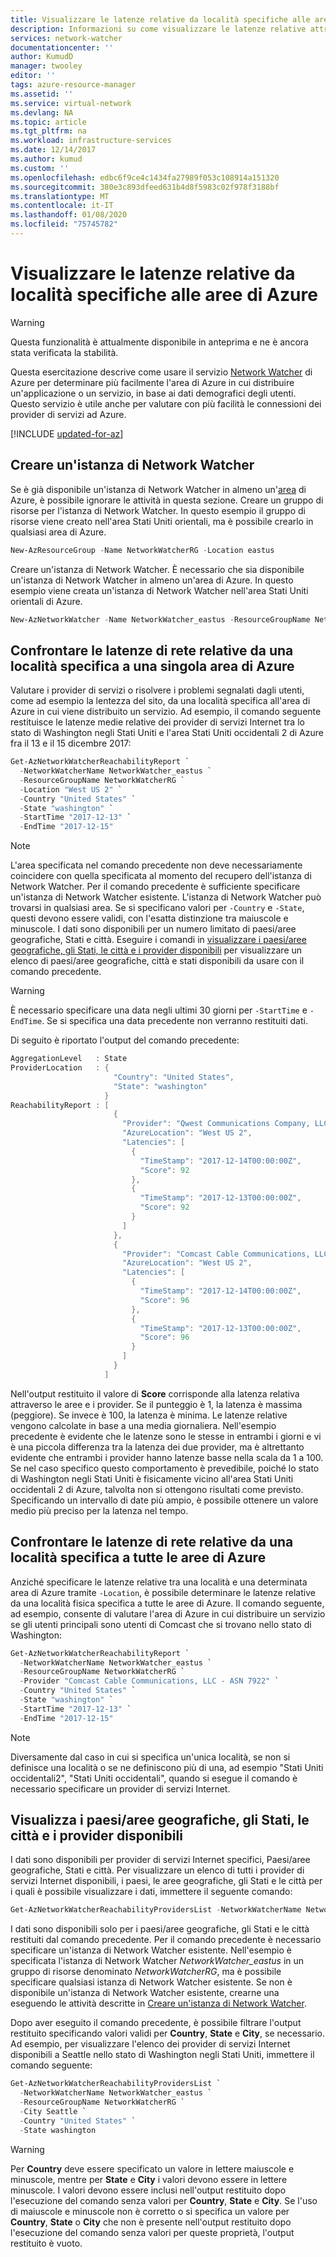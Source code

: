```yaml
---
title: Visualizzare le latenze relative da località specifiche alle aree di Azure | Microsoft Docs
description: Informazioni su come visualizzare le latenze relative attraverso i provider Internet da località specifiche alle aree di Azure.
services: network-watcher
documentationcenter: ''
author: KumudD
manager: twooley
editor: ''
tags: azure-resource-manager
ms.assetid: ''
ms.service: virtual-network
ms.devlang: NA
ms.topic: article
ms.tgt_pltfrm: na
ms.workload: infrastructure-services
ms.date: 12/14/2017
ms.author: kumud
ms.custom: ''
ms.openlocfilehash: edbc6f9ce4c1434fa27989f053c108914a151320
ms.sourcegitcommit: 380e3c893dfeed631b4d8f5983c02f978f3188bf
ms.translationtype: MT
ms.contentlocale: it-IT
ms.lasthandoff: 01/08/2020
ms.locfileid: "75745782"
---
```

# <a name="view-relative-latency-to-azure-regions-from-specific-locations"></a>Visualizzare le latenze relative da località specifiche alle aree di Azure

> [!WARNING]
> Questa funzionalità è attualmente disponibile in anteprima e ne è ancora stata verificata la stabilità.

Questa esercitazione descrive come usare il servizio [Network Watcher](network-watcher-monitoring-overview.md) di Azure per determinare più facilmente l'area di Azure in cui distribuire un'applicazione o un servizio, in base ai dati demografici degli utenti. Questo servizio è utile anche per valutare con più facilità le connessioni dei provider di servizi ad Azure.  
        

[!INCLUDE [updated-for-az](../../includes/updated-for-az.md)]

## <a name="create-a-network-watcher"></a>Creare un'istanza di Network Watcher

Se è già disponibile un'istanza di Network Watcher in almeno un'[area](https://azure.microsoft.com/regions) di Azure, è possibile ignorare le attività in questa sezione. Creare un gruppo di risorse per l'istanza di Network Watcher. In questo esempio il gruppo di risorse viene creato nell'area Stati Uniti orientali, ma è possibile crearlo in qualsiasi area di Azure.

```powershell
New-AzResourceGroup -Name NetworkWatcherRG -Location eastus
```

Creare un'istanza di Network Watcher. È necessario che sia disponibile un'istanza di Network Watcher in almeno un'area di Azure. In questo esempio viene creata un'istanza di Network Watcher nell'area Stati Uniti orientali di Azure.

```powershell
New-AzNetworkWatcher -Name NetworkWatcher_eastus -ResourceGroupName NetworkWatcherRG -Location eastus
```

## <a name="compare-relative-network-latencies-to-a-single-azure-region-from-a-specific-location"></a>Confrontare le latenze di rete relative da una località specifica a una singola area di Azure

Valutare i provider di servizi o risolvere i problemi segnalati dagli utenti, come ad esempio la lentezza del sito, da una località specifica all'area di Azure in cui viene distribuito un servizio. Ad esempio, il comando seguente restituisce le latenze medie relative dei provider di servizi Internet tra lo stato di Washington negli Stati Uniti e l'area Stati Uniti occidentali 2 di Azure fra il 13 e il 15 dicembre 2017:

```powershell
Get-AzNetworkWatcherReachabilityReport `
  -NetworkWatcherName NetworkWatcher_eastus `
  -ResourceGroupName NetworkWatcherRG `
  -Location "West US 2" `
  -Country "United States" `
  -State "washington" `
  -StartTime "2017-12-13" `
  -EndTime "2017-12-15"
```

> [!NOTE]
> L'area specificata nel comando precedente non deve necessariamente coincidere con quella specificata al momento del recupero dell'istanza di Network Watcher. Per il comando precedente è sufficiente specificare un'istanza di Network Watcher esistente. L'istanza di Network Watcher può trovarsi in qualsiasi area. Se si specificano valori per `-Country` e `-State`, questi devono essere validi, con l'esatta distinzione tra maiuscole e minuscole. I dati sono disponibili per un numero limitato di paesi/aree geografiche, Stati e città. Eseguire i comandi in [visualizzare i paesi/aree geografiche, gli Stati, le città e i provider disponibili](#view-available) per visualizzare un elenco di paesi/aree geografiche, città e stati disponibili da usare con il comando precedente. 

> [!WARNING]
> È necessario specificare una data negli ultimi 30 giorni per `-StartTime` e `-EndTime`. Se si specifica una data precedente non verranno restituiti dati.

Di seguito è riportato l'output del comando precedente:

```powershell
AggregationLevel   : State
ProviderLocation   : {
                       "Country": "United States",
                       "State": "washington"
                     }
ReachabilityReport : [
                       {
                         "Provider": "Qwest Communications Company, LLC - ASN 209",
                         "AzureLocation": "West US 2",
                         "Latencies": [
                           {
                             "TimeStamp": "2017-12-14T00:00:00Z",
                             "Score": 92
                           },
                           {
                             "TimeStamp": "2017-12-13T00:00:00Z",
                             "Score": 92
                           }
                         ]
                       },
                       {
                         "Provider": "Comcast Cable Communications, LLC - ASN 7922",
                         "AzureLocation": "West US 2",
                         "Latencies": [
                           {
                             "TimeStamp": "2017-12-14T00:00:00Z",
                             "Score": 96
                           },
                           {
                             "TimeStamp": "2017-12-13T00:00:00Z",
                             "Score": 96
                           }
                         ]
                       }
                     ]
```

Nell'output restituito il valore di **Score** corrisponde alla latenza relativa attraverso le aree e i provider. Se il punteggio è 1, la latenza è massima (peggiore). Se invece è 100, la latenza è minima. Le latenze relative vengono calcolate in base a una media giornaliera. Nell'esempio precedente è evidente che le latenze sono le stesse in entrambi i giorni e vi è una piccola differenza tra la latenza dei due provider, ma è altrettanto evidente che entrambi i provider hanno latenze basse nella scala da 1 a 100. Se nel caso specifico questo comportamento è prevedibile, poiché lo stato di Washington negli Stati Uniti è fisicamente vicino all'area Stati Uniti occidentali 2 di Azure, talvolta non si ottengono risultati come previsto. Specificando un intervallo di date più ampio, è possibile ottenere un valore medio più preciso per la latenza nel tempo.

## <a name="compare-relative-network-latencies-across-azure-regions-from-a-specific-location"></a>Confrontare le latenze di rete relative da una località specifica a tutte le aree di Azure

Anziché specificare le latenze relative tra una località e una determinata area di Azure tramite `-Location`, è possibile determinare le latenze relative da una località fisica specifica a tutte le aree di Azure. Il comando seguente, ad esempio, consente di valutare l'area di Azure in cui distribuire un servizio se gli utenti principali sono utenti di Comcast che si trovano nello stato di Washington:

```powershell
Get-AzNetworkWatcherReachabilityReport `
  -NetworkWatcherName NetworkWatcher_eastus `
  -ResourceGroupName NetworkWatcherRG `
  -Provider "Comcast Cable Communications, LLC - ASN 7922" `
  -Country "United States" `
  -State "washington" `
  -StartTime "2017-12-13" `
  -EndTime "2017-12-15"
```

> [!NOTE]
> Diversamente dal caso in cui si specifica un'unica località, se non si definisce una località o se ne definiscono più di una, ad esempio "Stati Uniti occidentali2", "Stati Uniti occidentali", quando si esegue il comando è necessario specificare un provider di servizi Internet. 

## <a name="view-available"></a>Visualizza i paesi/aree geografiche, gli Stati, le città e i provider disponibili

I dati sono disponibili per provider di servizi Internet specifici, Paesi/aree geografiche, Stati e città. Per visualizzare un elenco di tutti i provider di servizi Internet disponibili, i paesi, le aree geografiche, gli Stati e le città per i quali è possibile visualizzare i dati, immettere il seguente comando:

```powershell
Get-AzNetworkWatcherReachabilityProvidersList -NetworkWatcherName NetworkWatcher_eastus -ResourceGroupName NetworkWatcherRG
```

I dati sono disponibili solo per i paesi/aree geografiche, gli Stati e le città restituiti dal comando precedente. Per il comando precedente è necessario specificare un'istanza di Network Watcher esistente. Nell'esempio è specificata l'istanza di Network Watcher *NetworkWatcher_eastus* in un gruppo di risorse denominato *NetworkWatcherRG*, ma è possibile specificare qualsiasi istanza di Network Watcher esistente. Se non è disponibile un'istanza di Network Watcher esistente, crearne una eseguendo le attività descritte in [Creare un'istanza di Network Watcher](#create-a-network-watcher). 

Dopo aver eseguito il comando precedente, è possibile filtrare l'output restituito specificando valori validi per **Country**, **State** e **City**, se necessario.  Ad esempio, per visualizzare l'elenco dei provider di servizi Internet disponibili a Seattle nello stato di Washington negli Stati Uniti, immettere il comando seguente:

```powershell
Get-AzNetworkWatcherReachabilityProvidersList `
  -NetworkWatcherName NetworkWatcher_eastus `
  -ResourceGroupName NetworkWatcherRG `
  -City Seattle `
  -Country "United States" `
  -State washington
```

> [!WARNING]
> Per **Country** deve essere specificato un valore in lettere maiuscole e minuscole, mentre per **State** e **City** i valori devono essere in lettere minuscole. I valori devono essere inclusi nell'output restituito dopo l'esecuzione del comando senza valori per **Country**, **State** e **City**. Se l'uso di maiuscole e minuscole non è corretto o si specifica un valore per **Country**, **State** o **City** che non è presente nell'output restituito dopo l'esecuzione del comando senza valori per queste proprietà, l'output restituito è vuoto.

